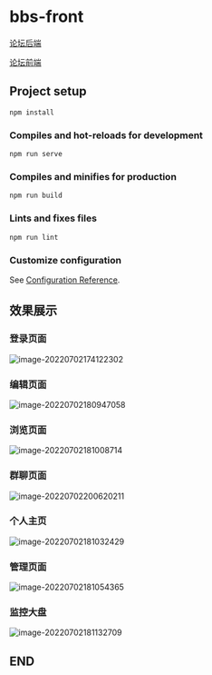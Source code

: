 # bbs-front

[论坛后端](https://github.com/czmDeRepository/bbs-back)

[论坛前端](https://github.com/czmDeRepository/bbs-front)

## Project setup

```
npm install
```

### Compiles and hot-reloads for development
```
npm run serve
```

### Compiles and minifies for production
```
npm run build
```

### Lints and fixes files
```
npm run lint
```

### Customize configuration
See [Configuration Reference](https://cli.vuejs.org/config/).

## 效果展示

### 登录页面

![image-20220702174122302](https://img2022.cnblogs.com/blog/1961904/202207/1961904-20220702180859913-2069702432.png)

### 编辑页面

![image-20220702180947058](https://img2022.cnblogs.com/blog/1961904/202207/1961904-20220702180949764-986765398.png)

### 浏览页面

![image-20220702181008714](https://img2022.cnblogs.com/blog/1961904/202207/1961904-20220702181011820-310728876.png)

### 群聊页面

![image-20220702200620211](https://img2022.cnblogs.com/blog/1961904/202207/1961904-20220702200623166-1312581414.png)

### 个人主页

![image-20220702181032429](https://img2022.cnblogs.com/blog/1961904/202207/1961904-20220702181035420-1646718355.png)

### 管理页面

![image-20220702181054365](https://img2022.cnblogs.com/blog/1961904/202207/1961904-20220702181057093-1706869674.png)

### 监控大盘

![image-20220702181132709](https://img2022.cnblogs.com/blog/1961904/202207/1961904-20220702181135672-728974879.png)

## END
